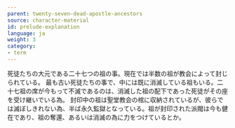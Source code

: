 ```yaml
---
parent: twenty-seven-dead-apostle-ancestors
source: character-material
id: prelude-explanation
language: ja
weight: 3
category:
- term
---
```


死徒たちの大元である二十七つの祖の事。現在では半数の祖が教会によって封じられている。
最も古い死徒たちの事で、中には既に消滅している祖もいる。二十七祖の席が今もって不滅であるのは、消滅した祖の配下であった死徒がその座を受け継いでいる為。
封印中の祖は聖堂教会の棺に収納されているが、彼らでは滅ぼしきれない為、半ば永久監獄となっている。祖が封印された派閥は今も健在であり、祖の奪還、あるいは消滅の為に力をつけているとか。
